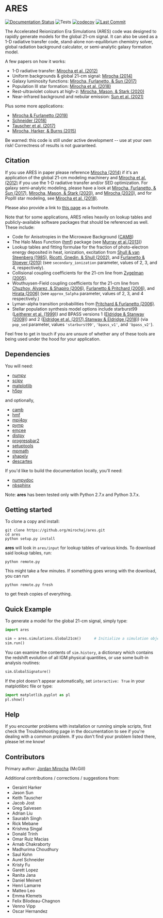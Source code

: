 # **ARES**
[![Documentation Status](https://readthedocs.org/projects/ares/badge/?version=latest)](http://ares.readthedocs.io/en/latest/?badge=latest) ![Tests](https://github.com/mirochaj/ares/actions/workflows/test_suite.yaml/badge.svg) [![codecov](https://codecov.io/gh/mirochaj/ares/branch/master/graph/badge.svg?token=Q3CCKIMQJF)](https://codecov.io/gh/mirochaj/ares) [![Last Commit](https://img.shields.io/github/last-commit/mirochaj/ares)](https://img.shields.io/github/last-commit/mirochaj/ares)

The Accelerated Reionization Era Simulations (ARES) code was designed to
rapidly generate models for the global 21-cm signal. It can also be used as a
1-D radiative transfer code, stand-alone non-equilibrium chemistry solver,
global radiation background calculator, or semi-analytic galaxy formation model.

A few papers on how it works:

- 1-D radiative transfer: [Mirocha et al. (2012)](http://adsabs.harvard.edu/abs/2012ApJ...756...94M)
- Uniform backgrounds \& global 21-cm signal: [Mirocha (2014)](http://adsabs.harvard.edu/abs/2014MNRAS.443.1211M)
- Galaxy luminosity functions: [Mirocha, Furlanetto, & Sun (2017)](https://ui.adsabs.harvard.edu/abs/2017MNRAS.464.1365M/abstract)
- Population III star formation: [Mirocha et al. (2018)](http://adsabs.harvard.edu/abs/2018MNRAS.478.5591M)
- Rest-ultraviolet colours at high-z: [Mirocha, Mason, & Stark (2020)](https://ui.adsabs.harvard.edu/abs/2020arXiv200507208M/abstract)
- Near-infrared background and nebular emission: [Sun et al. (2021)](https://ui.adsabs.harvard.edu/abs/2021MNRAS.508.1954S/abstract)

Plus some more applications:

- [Mirocha & Furlanetto (2019)](http://adsabs.harvard.edu/abs/2018arXiv180303272M)
- [Schneider (2018)](http://adsabs.harvard.edu/abs/2018PhRvD..98f3021S)
- [Tauscher et al. (2017)](http://adsabs.harvard.edu/abs/2018ApJ...853..187T)
- [Mirocha, Harker, & Burns (2015)](http://adsabs.harvard.edu/abs/2015ApJ...813...11M)

Be warned: this code is still under active development -- use at your own
risk! Correctness of results is not guaranteed.

## Citation

If you use ARES in paper please reference [Mirocha (2014)](http://adsabs.harvard.edu/abs/2014MNRAS.443.1211M) if it's an application of the global 21-cm modeling machinery and [Mirocha et al. (2012)](http://adsabs.harvard.edu/abs/2012ApJ...756...94M) if you use the 1-D radiative transfer and/or SED optimization. For galaxy semi-analytic modeling, please have a look at [Mirocha, Furlanetto, & Sun (2017)](http://adsabs.harvard.edu/abs/2016arXiv160700386M), [Mirocha, Mason, & Stark (2020)](https://ui.adsabs.harvard.edu/abs/2020arXiv200507208M/abstract), and [Mirocha (2020)](https://ui.adsabs.harvard.edu/abs/2020MNRAS.499.4534M/abstract), and for PopIII star modeling, see [Mirocha et al. (2018)](http://adsabs.harvard.edu/abs/2018MNRAS.478.5591M).

Please also provide a link to [this page](https://github.com/mirochaj/ares) as a footnote.

Note that for some applications, ARES relies heavily on lookup tables and publicly-available software packages that should be referenced as well. These include:

- Code for Anisotropies in the Microwave Background ([CAMB](https://camb.readthedocs.io/en/latest/))
- The Halo Mass Function ([hmf](https://hmf.readthedocs.io/en/latest/)) package (see [Murray et al.(2013)](https://arxiv.org/abs/1306.6721))
- Lookup tables and fitting formulae for the fraction of photo-electron energy deposited in heat, ionization, excitation from [Shull \& van Steenberg (1985)](https://ui.adsabs.harvard.edu/abs/1985ApJ...298..268S/abstract), [Ricotti, Gnedin, \& Shull (2002)](https://ui.adsabs.harvard.edu/abs/2002ApJ...575...33R/abstract), and [Furlanetto \& Stoever (2010)](https://ui.adsabs.harvard.edu/abs/2010MNRAS.404.1869F/abstract) (see `secondary_ionization` parameter, values of 2, 3, and 4, respectively).
- Collisional coupling coefficients for the 21-cm line from [Zygelman (2005)](https://ui.adsabs.harvard.edu/abs/2005ApJ...622.1356Z/abstract).
- Wouthuysen-Field coupling coefficients for the 21-cm line from [Chuzhoy, Alvarez, & Shapiro (2006)](https://ui.adsabs.harvard.edu/abs/2006ApJ...651....1C/abstract), [Furlanetto \& Pritchard (2006)](https://ui.adsabs.harvard.edu/abs/2006MNRAS.372.1093F/abstract), and [Hirata (2006)](https://ui.adsabs.harvard.edu/abs/2006MNRAS.367..259H/abstract) (see `approx_Salpha` parameter, values of 2, 3, and 4 respectively.)
- Lyman-alpha transition probabilities from [Pritchard \& Furlanetto (2006)](https://ui.adsabs.harvard.edu/abs/2006MNRAS.367.1057P/abstract).
- Stellar population synthesis model options include starburst99 ([Leitherer et al. (1999)](https://ui.adsabs.harvard.edu/abs/1999ApJS..123....3L/abstract)) and BPASS versions 1 ([Eldridge \& Stanway (2009)](https://ui.adsabs.harvard.edu/abs/2009MNRAS.400.1019E/abstract)) and 2 ([Eldridge et al. (2017)](https://ui.adsabs.harvard.edu/abs/2017PASA...34...58E/abstract),[Stanway \& Eldridge (2018)](https://ui.adsabs.harvard.edu/abs/2018MNRAS.479...75S/abstract)) (via `pop_sed` parameter, values `'starburst99'`, `'bpass_v1'`, and `'bpass_v2'`).

Feel free to get in touch if you are unsure of whether any of these tools are being used under the hood for your application.

## Dependencies

You will need:

- [numpy](http://www.numpy.org/)
- [scipy](http://www.scipy.org/)
- [matplotlib](http://matplotlib.org/)
- [h5py](http://www.h5py.org/)

and optionally,

- [camb](https://camb.readthedocs.io/en/latest/)
- [hmf](https://github.com/steven-murray/hmf)
- [mpi4py](http://mpi4py.scipy.org)
- [pymp](https://github.com/classner/pymp)
- [emcee](http://dan.iel.fm/emcee/current/)
- [distpy](https://bitbucket.org/ktausch/distpy)
- [progressbar2](http://progressbar-2.readthedocs.io/en/latest/)
- [setuptools](https://pypi.python.org/pypi/setuptools)
- [mpmath](http://mpmath.googlecode.com/svn-history/r1229/trunk/doc/build/setup.html)
- [shapely](https://pypi.python.org/pypi/Shapely)
- [descartes](https://pypi.python.org/pypi/descartes)

If you'd like to build the documentation locally, you'll need:

- [numpydoc](https://numpydoc.readthedocs.io/en/latest/)
- [nbsphinx](https://nbsphinx.readthedocs.io/en/0.8.8/)

Note: **ares** has been tested only with Python 2.7.x and Python 3.7.x.

## Getting started

To clone a copy and install:

```
git clone https://github.org/mirochaj/ares.git
cd ares
python setup.py install
```

**ares** will look in ``ares/input`` for lookup tables of various kinds. To download said lookup tables, run:

```
python remote.py
```

This might take a few minutes. If something goes wrong with the download, you can run

```
python remote.py fresh
```

to get fresh copies of everything.

## Quick Example

To generate a model for the global 21-cm signal, simply type:

```python
import ares

sim = ares.simulations.Global21cm()      # Initialize a simulation object
sim.run()   
```                                               

You can examine the contents of ``sim.history``, a dictionary which contains
the redshift evolution of all IGM physical quantities, or use some built-in
analysis routines:

```python
sim.GlobalSignature()
```    

If the plot doesn't appear automatically, set ``interactive: True`` in your matplotlibrc file or type:

```python
import matplotlib.pyplot as pl
pl.show()
```

## Help

If you encounter problems with installation or running simple scripts, first check the Troubleshooting page in the documentation to see if you're dealing with a common problem. If you don't find your problem listed there, please let me know!

## Contributors

Primary author: [Jordan Mirocha](https://sites.google.com/site/jordanmirocha/home) (McGill)

Additional contributions / corrections / suggestions from:

- Geraint Harker
- Jason Sun
- Keith Tauscher
- Jacob Jost
- Greg Salvesen
- Adrian Liu
- Saurabh Singh
- Rick Mebane
- Krishma Singal
- Donald Trinh
- Omar Ruiz Macias
- Arnab Chakraborty
- Madhurima Choudhury
- Saul Kohn
- Aurel Schneider
- Kristy Fu
- Garett Lopez
- Ranita Jana
- Daniel Meinert
- Henri Lamarre
- Matteo Leo
- Emma Klemets
- Felix Bilodeau-Chagnon
- Venno Vipp
- Oscar Hernandez

